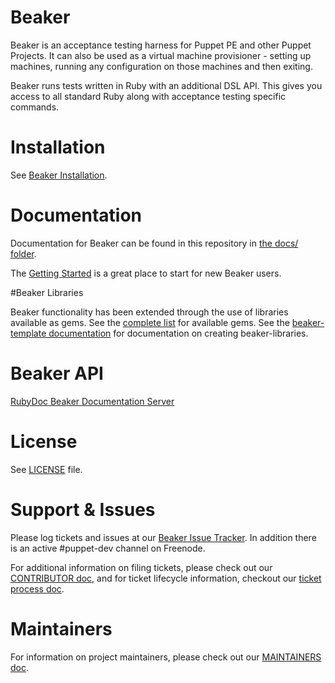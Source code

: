 # Beaker

Beaker is an acceptance testing harness for Puppet PE and other Puppet Projects.  It can also be used as a virtual machine provisioner - setting up machines, running any configuration on those machines and then exiting.

Beaker runs tests written in Ruby with an additional DSL API.  This gives you access to all standard Ruby along with acceptance testing specific commands.

# Installation

See [Beaker Installation](docs/Beaker-Installation.md).

# Documentation

Documentation for Beaker can be found in this repository in [the docs/ folder](docs/README.md).

The [Getting Started](docs/How-To-Beaker.md) is a great place to start for new Beaker users.

#Beaker Libraries

Beaker functionality has been extended through the use of libraries available as gems. See the
[complete list](docs/Beaker-Libraries.md) for available gems. See the [beaker-template documentation](https://github.com/puppetlabs/beaker-template/blob/master/README.md) for documentation on creating beaker-libraries.

# Beaker API

[RubyDoc Beaker Documentation Server](http://rubydoc.info/github/puppetlabs/beaker/frames)

# License

See [LICENSE](LICENSE) file.

# Support & Issues

Please log tickets and issues at our [Beaker Issue Tracker](https://tickets.puppetlabs.com/issues/?jql=project%20%3D%20BKR).  In addition there is an active #puppet-dev channel on Freenode.

For additional information on filing tickets, please check out our [CONTRIBUTOR doc](CONTRIBUTING.md),
and for ticket lifecycle information, checkout our [ticket process doc](docs/meta/ticket_process.md).

# Maintainers

For information on project maintainers, please check out our [MAINTAINERS doc](MAINTAINERS.md).
